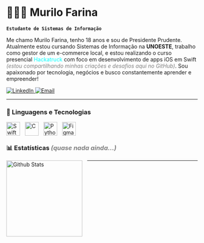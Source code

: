 # 👨🏽‍💻 Murilo Farina

**`Estudante de Sistemas de Informação`**

Me chamo Murilo Farina, tenho 18 anos e sou de Presidente Prudente.
Atualmente estou cursando Sistemas de Informação na **UNOESTE**, trabalho como gestor de um e-commerce local, e estou realizando o curso presencial <font color="cyan">Hackatruck</font> com foco em desenvolvimento de apps iOS em Swift <font color="gray">*(estou compartilhando minhas criações e desafios aqui no GitHub)*</font>. Sou apaixonado por tecnologia, negócios e busco constantemente aprender e empreender!

<p align="left">
    <a href="https://www.linkedin.com/in/murilofarina" target="_blank">
        <img 
            alt="LinkedIn" 
            title="Me siga no LinkedIn"
            src="https://custom-icon-badges.demolab.com/badge/LinkedIn-0077B5?logo=linkedin&logoColor=white&style=for-the-badge&labelColor=0A66C2"
        />
    </a> 
    <a href="mailto:murilo.farina@hotmail.com" target="_blank">
        <img 
            alt="Email"
            title="Me envie um e-mail"
            src="https://custom-icon-badges.demolab.com/badge/E-mail-D14836?logo=gmail&logoColor=white&style=for-the-badge&labelColor=D14836"
        />
    </a>
</p>

---

### 🤖 Linguagens e Tecnologias

<img 
    align="left"
    alt="Swift"
    title="Swift"
    width="36px"
    style="padding-right: 10px;"
    src="https://cdn.jsdelivr.net/gh/devicons/devicon@latest/icons/swift/swift-original.svg" 
/>
<img 
    align="left"
    alt="C"
    title="C"
    width="36px"
    style="padding-right: 10px;"
    src="https://cdn.jsdelivr.net/gh/devicons/devicon@latest/icons/c/c-original.svg"
/>
<img 
    align="left"
    alt="Python"
    title="Python"
    width="36px"
    style="padding-right: 10px;"
    src="https://cdn.jsdelivr.net/gh/devicons/devicon@latest/icons/python/python-original.svg"
/>
<img 
    align="left"
    alt="Figma"
    title="Figma"
    width="36px"
    style="padding-right: 10px;"
    src="https://cdn.jsdelivr.net/gh/devicons/devicon@latest/icons/figma/figma-original.svg"
/>

<br/>
<br/>

### 📊 Estatísticas <font color="gray">*(quase nada ainda...)*</font>


<p>
    <img
        align="left"
        alt="Github Stats"
        height="200"
        style="padding-right: 10px;"
        src="https://github-readme-stats.vercel.app/api?username=murilofarina&show_icons=true&theme=tokyonight&include_all_commits=true&locale=pt-br"
    />

<!-- Top languages rascunho pra qnd for usar -->
<!-- <p>
    <img
        align="left"
        alt="Github Stats"
        height="200"
        style="padding-right: 10px;"
        src="https://github-readme-stats.vercel.app/api/top-langs/?username=murilofarina&theme=tokyonight&layout=compact&custom_title=Technologias"
    /> -->
****
